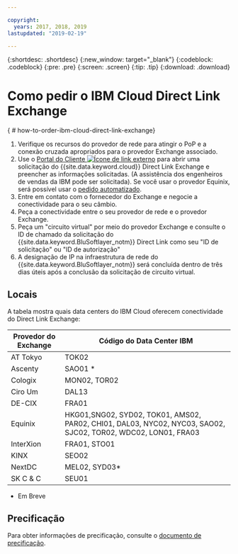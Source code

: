 ```yaml
---

copyright:
  years: 2017, 2018, 2019
lastupdated: "2019-02-19"

---
```


{:shortdesc: .shortdesc}
{:new_window: target="_blank"}
{:codeblock: .codeblock}
{:pre: .pre}
{:screen: .screen}
{:tip: .tip}
{:download: .download}

# Como pedir o IBM Cloud Direct Link Exchange
{ # how-to-order-ibm-cloud-direct-link-exchange}

1. Verifique os recursos do provedor de rede para atingir o PoP e a conexão cruzada apropriados para o provedor Exchange
associado.
2. Use o [Portal do Cliente
![Ícone de link externo](../../icons/launch-glyph.svg "Ícone de link externo")](https://control.softlayer.com/)
para abrir uma solicitação do {{site.data.keyword.cloud}} Direct Link Exchange e preencher as informações
solicitadas. (A assistência dos engenheiros de vendas da IBM pode ser solicitada). Se você usar o provedor Equinix, será
possível usar o
[pedido
automatizado](/docs/infrastructure/direct-link?topic=direct-link-provisioning-ibm-cloud-direct-link-exchange-for-equinix).
3. Entre em contato com o fornecedor do Exchange e negocie a conectividade para o seu câmbio.
4. Peça a conectividade entre o seu provedor de rede e o provedor Exchange.
5. Peça um "circuito virtual" por meio do provedor Exchange e consulte o ID de chamado da solicitação do {{site.data.keyword.BluSoftlayer_notm}} Direct Link como seu "ID de solicitação" ou "ID de autorização"
6. A designação de IP na infraestrutura de rede do {{site.data.keyword.BluSoftlayer_notm}} será concluída dentro de três dias úteis após a conclusão da solicitação de circuito virtual.
 
## Locais
 
 A tabela mostra quais data centers do IBM Cloud oferecem conectividade do Direct Link Exchange:
 
| Provedor do Exchange	| Código do Data Center IBM |
|-------------|-----------------------|
| AT Tokyo | TOK02 |
| Ascenty | SAO01 * |
| Cologix | MON02, TOR02 |
| Ciro Um | DAL13 |
| DE-CIX | FRA01 |
| Equinix | HKG01,SNG02, SYD02, TOK01, AMS02, PAR02, CHI01, DAL03, NYC02, NYC03, SAO02, SJC02, TOR02, WDC02, LON01, FRA03 |							
| InterXion | FRA01, STO01 |
| KINX	| SEO02 |
| NextDC | MEL02, SYD03* |
| SK C & C | SEU01 |

* Em Breve

## Precificação

Para obter informações de precificação, consulte o [documento de precificação](/docs/infrastructure/direct-link/pricing.html).
